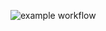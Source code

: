 ![example workflow](https://https://github.com/Virtix22/hexlet_pytest/workflows/hello-word.yml/badge.svg)
